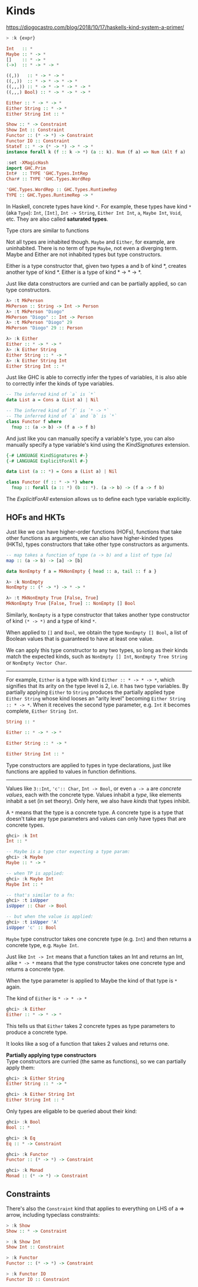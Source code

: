 # Kinds

https://diogocastro.com/blog/2018/10/17/haskells-kind-system-a-primer/


```hs
> :k {expr}

Int   :: *
Maybe :: * -> *
[]    :: * -> *
(->)  :: * -> * -> *

((,))   :: * -> * -> *
((,,))  :: * -> * -> * -> *
((,,,)) :: * -> * -> * -> * -> *
((,,,) Bool) :: * -> * -> * -> *

Either :: * -> * -> *
Either String :: * -> *
Either String Int :: *

Show :: * -> Constraint
Show Int :: Constraint
Functor :: (* -> *) -> Constraint
Functor IO :: Constraint
StateT :: * -> (* -> *) -> * -> *
instance forall k (f :: k -> *) (a :: k). Num (f a) => Num (Alt f a)

:set -XMagicHash
import GHC.Prim
Int#  :: TYPE 'GHC.Types.IntRep
Char# :: TYPE 'GHC.Types.WordRep

'GHC.Types.WordRep :: GHC.Types.RuntimeRep
TYPE :: GHC.Types.RuntimeRep -> *
```




In Haskell, concrete types have kind `*`. For example, these types have kind `*` (aka `Type`): `Int`, `[Int]`, `Int -> String`, `Either Int Int`, `a`, `Maybe Int`, `Void`, etc. They are also called **saturated types**.

Type ctors are similar to functions

Not all types are inhabited though. `Maybe` and `Either`, for example, are uninhabited. There is no term of type `Maybe`, not even a diverging term. Maybe and Either are not inhabited types but type constructors.

Either is a type constructor that, given two types a and b of kind *, creates another type of kind *. Either is a type of kind * -> * -> *.

Just like data constructors are curried and can be partially applied, so can type constructors.

```hs
λ> :t MkPerson
MkPerson :: String -> Int -> Person
λ> :t MkPerson "Diogo"
MkPerson "Diogo" :: Int -> Person
λ> :t MkPerson "Diogo" 29
MkPerson "Diogo" 29 :: Person

λ> :k Either
Either :: * -> * -> *
λ> :k Either String
Either String :: * -> *
λ> :k Either String Int
Either String Int :: *
```

Just like GHC is able to correctly infer the types of variables, it is also able to correctly infer the kinds of type variables.

```hs
-- The inferred kind of `a` is `*`
data List a = Cons a (List a) | Nil

-- The inferred kind of `f` is `* -> *`
-- The inferred kind of `a` and `b` is `*`
class Functor f where
  fmap :: (a -> b) -> (f a -> f b)
```

And just like you can manually specify a variable's type, you can also manually specify a type variable's kind using the *KindSignatures* extension.

```hs
{-# LANGUAGE KindSignatures #-}
{-# LANGUAGE ExplicitForAll #-}

data List (a :: *) = Cons a (List a) | Nil

class Functor (f :: * -> *) where
  fmap :: forall (a :: *) (b :: *). (a -> b) -> (f a -> f b)
```

The *ExplicitForAll* extension allows us to define each type variable explicitly.


## HOFs and HKTs

Just like we can have higher-order functions (HOFs), functions that take other functions as arguments, we can also have higher-kinded types (HKTs), types constructors that take other type constructors as arguments.

```hs
-- map takes a function of type (a -> b) and a list of type [a]
map :: (a -> b) -> [a] -> [b]

data NonEmpty f a = MkNonEmpty { head :: a, tail :: f a }

λ> :k NonEmpty
NonEmpty :: (* -> *) -> * -> *

λ> :t MkNonEmpty True [False, True]
MkNonEmpty True [False, True] :: NonEmpty [] Bool
```

Similarly, `NonEmpty` is a type constructor that takes another type constructor of kind `(* -> *)` and a type of kind `*`.

When applied to `[]` and `Bool`, we obtain the type `NonEmpty [] Bool`, a list of Boolean values that is guaranteed to have at least one value.

We can apply this type constructor to any two types, so long as their kinds match the expected kinds, such as `NonEmpty [] Int`, `NonEmpty Tree String` or `NonEmpty Vector Char`.










---

For example, `Either` is a type with kind `Either :: * -> * -> *`, which signifies that its arity on the type level is 2, i.e. it has two type variables. By partially applying `Either` to `String` produces the partially applied type `Either String` whose kind looses an "arity level" becoming `Either String :: * -> *`. When it receives the second type parameter, e.g. `Int` it becomes complete, `Either String Int`.

```hs
String :: *

Either :: * -> * -> *

Either String :: * -> *

Either String Int :: *
```

Type constructors are applied to types in type declarations, just like functions are applied to values in function definitions.


---

Values like `3::Int`, `'c':: Char`, `Int -> Bool`, or even `a -> a` are *concrete values*, each with the concrete type. Values inhabit a *type*, like elements inhabit a set (in set theory). Only here, we also have *kinds* that types inhibit.


A `*` means that the type is a concrete type. A concrete type is a type that doesn't take any type parameters and values can only have types that are concrete types.


```hs
ghci> :k Int
Int :: *

-- Maybe is a type ctor expecting a type param:
ghci> :k Maybe
Maybe :: * -> *

-- when TP is applied:
ghci> :k Maybe Int
Maybe Int :: *

-- that's similar to a fn:
ghci> :t isUpper
isUpper :: Char -> Bool

-- but when the value is applied:
ghci> :t isUpper 'A'
isUpper 'c' :: Bool
```

`Maybe` type constructor takes one concrete type (e.g. `Int`) and then returns a concrete type, e.g. `Maybe Int`.

Just like `Int -> Int` means that a function takes an Int and returns an Int, 
alike `* -> *` means that the type constructor takes one concrete type and returns a concrete type.

When the type parameter is applied to Maybe the kind of that type is `*` again.


The kind of `Either` is `* -> * -> *`

```hs
ghci> :k Either
Either :: * -> * -> *
```

This tells us that `Either` takes 2 concrete types as type parameters to produce a concrete type.

It looks like a sog of a function that takes 2 values and returns one.


**Partially applying type constructors**   
Type constructors are curried (the same as functions), so we can partially apply them:

```hs
ghci> :k Either String
Either String :: * -> *

ghci> :k Either String Int
Either String Int :: *
```

Only types are eligable to be queried about their kind:
 
```hs
ghci> :k Bool
Bool :: *

ghci> :k Eq
Eq :: * -> Constraint

ghci> :k Functor 
Functor :: (* -> *) -> Constraint

ghci> :k Monad
Monad :: (* -> *) -> Constraint
```


## Constraints

There's also the `Constraint` kind that applies to everything on LHS of a => arrow, including typeclass constraints:

```hs
> :k Show
Show :: * -> Constraint

> :k Show Int
Show Int :: Constraint

> :k Functor
Functor :: (* -> *) -> Constraint

> :k Functor IO
Functor IO :: Constraint
```
